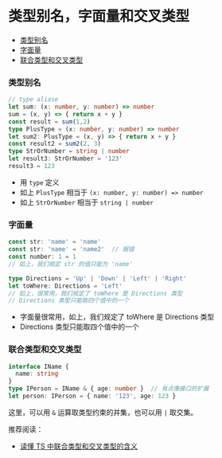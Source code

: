# 类型别名，字面量和交叉类型
<!-- @import "[TOC]" {cmd="toc" depthFrom=3 depthTo=6 orderedList=false} -->

<!-- code_chunk_output -->

- [类型别名](#类型别名)
- [字面量](#字面量)
- [联合类型和交叉类型](#联合类型和交叉类型)

<!-- /code_chunk_output -->

### 类型别名
```ts
// type aliase
let sum: (x: number, y: number) => number
sum = (x, y) => { return x + y }
const result = sum(1,2)
type PlusType = (x: number, y: number) => number
let sum2: PlusType = (x, y) => { return x + y }
const result2 = sum2(2, 3)
type StrOrNumber = string | number
let result3: StrOrNumber = '123'
result3 = 123
```

- 用 `type` 定义
- 如上 `PlusType` 相当于 `(x: number, y: number) => number`
- 如上 `StrOrNumber` 相当于 `string | number`

### 字面量
```ts
const str: 'name' = 'name'
const str: 'name' = 'name2'  // 报错
const number: 1 = 1
// 如上，我们规定 str 的值只能为 'name'

type Directions = 'Up' | 'Down' | 'Left' | 'Right'
let toWhere: Directions = 'Left'
// 如上，很常用，我们规定了 toWhere 是 Directions 类型
// Directions 类型只能取四个值中的一个
```
- 字面量很常用，如上，我们规定了 toWhere 是 Directions 类型
- Directions 类型只能取四个值中的一个

### 联合类型和交叉类型
```ts
interface IName {
  name: string
}
type IPerson = IName & { age: number }  // 有点像接口的扩展
let person: IPerson = { name: '123', age: 123 }
```

这里，可以用 `&` 运算取类型约束的并集，也可以用 `|` 取交集。

推荐阅读：
- [读懂 TS 中联合类型和交叉类型的含义](https://blog.csdn.net/azl397985856/article/details/106394200/)
